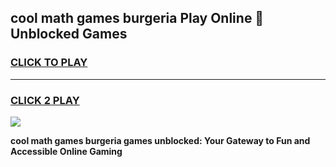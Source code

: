 
## cool math games burgeria Play Online 👋 Unblocked Games
<h3>
<a href="https://news.freeplayer.one?title=cool_math_games_burgeria&ref=17CMG">CLICK TO PLAY</a></h3>
<hr>

<h3>
<a href="https://news.freeplayer.one?title=cool_math_games_burgeria&ref=17CMG">CLICK 2 PLAY</a>
  
</h3>

<a href="https://news.freeplayer.one?title=cool_math_games_burgeria&ref=17CMG/"><img src="https://clearcache.store/games.png"></a>


**cool math games burgeria games unblocked: Your Gateway to Fun and Accessible Online Gaming**
